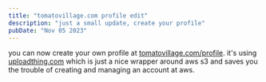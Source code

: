 ```yaml
---
title: "tomatovillage.com profile edit"
description: "just a small update, create your profile"
pubDate: "Nov 05 2023"
---
```


you can now create your own profile at [tomatovillage.com/profile](https://www.tomatovillage.com/profile).
it's using [uploadthing.com](https://uploadthing.com/) which is just a nice wrapper around aws s3
and saves you the trouble of creating and managing an account at aws.